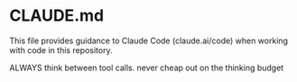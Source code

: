 # CLAUDE.md

This file provides guidance to Claude Code (claude.ai/code) when working with code in this repository.

ALWAYS think between tool calls. never cheap out on the thinking budget